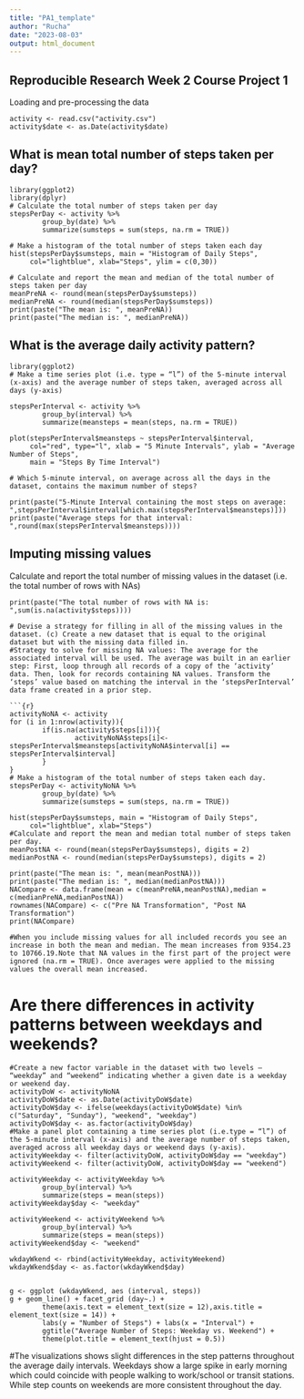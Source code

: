 ```yaml
---
title: "PA1_template"
author: "Rucha"
date: "2023-08-03"
output: html_document
---
```


## Reproducible Research Week 2 Course Project 1

Loading and pre-processing the data

```{r loaddata}
activity <- read.csv("activity.csv")
activity$date <- as.Date(activity$date)
```


## What is mean total number of steps taken per day?
```{r}
library(ggplot2)
library(dplyr)
# Calculate the total number of steps taken per day
stepsPerDay <- activity %>%
        group_by(date) %>%
        summarize(sumsteps = sum(steps, na.rm = TRUE)) 

# Make a histogram of the total number of steps taken each day
hist(stepsPerDay$sumsteps, main = "Histogram of Daily Steps", 
     col="lightblue", xlab="Steps", ylim = c(0,30))

# Calculate and report the mean and median of the total number of steps taken per day
meanPreNA <- round(mean(stepsPerDay$sumsteps))
medianPreNA <- round(median(stepsPerDay$sumsteps))
print(paste("The mean is: ", meanPreNA))
print(paste("The median is: ", medianPreNA))
```

## What is the average daily activity pattern?
```{r}
library(ggplot2)
# Make a time series plot (i.e. type = “l”) of the 5-minute interval (x-axis) and the average number of steps taken, averaged across all days (y-axis)

stepsPerInterval <- activity %>%
        group_by(interval) %>%
        summarize(meansteps = mean(steps, na.rm = TRUE))

plot(stepsPerInterval$meansteps ~ stepsPerInterval$interval,
     col="red", type="l", xlab = "5 Minute Intervals", ylab = "Average Number of Steps",
     main = "Steps By Time Interval")

# Which 5-minute interval, on average across all the days in the dataset, contains the maximum number of steps?

print(paste("5-Minute Interval containing the most steps on average: ",stepsPerInterval$interval[which.max(stepsPerInterval$meansteps)]))
print(paste("Average steps for that interval: ",round(max(stepsPerInterval$meansteps))))
```


## Imputing missing values

Calculate and report the total number of missing values in the dataset (i.e. the total number of rows with NAs)

```{r}
print(paste("The total number of rows with NA is: ",sum(is.na(activity$steps))))

# Devise a strategy for filling in all of the missing values in the dataset. (c) Create a new dataset that is equal to the original dataset but with the missing data filled in.
#Strategy to solve for missing NA values: The average for the associated interval will be used. The average was built in an earlier step: First, loop through all records of a copy of the ‘activity’ data. Then, look for records containing NA values. Transform the ‘steps’ value based on matching the interval in the ‘stepsPerInterval’ data frame created in a prior step.

```{r}
activityNoNA <- activity  
for (i in 1:nrow(activity)){
        if(is.na(activity$steps[i])){
                activityNoNA$steps[i]<- stepsPerInterval$meansteps[activityNoNA$interval[i] == stepsPerInterval$interval]
        }
}
# Make a histogram of the total number of steps taken each day.
stepsPerDay <- activityNoNA %>%
        group_by(date) %>%
        summarize(sumsteps = sum(steps, na.rm = TRUE)) 

hist(stepsPerDay$sumsteps, main = "Histogram of Daily Steps", 
     col="lightblue", xlab="Steps")
#Calculate and report the mean and median total number of steps taken per day.
meanPostNA <- round(mean(stepsPerDay$sumsteps), digits = 2)
medianPostNA <- round(median(stepsPerDay$sumsteps), digits = 2)

print(paste("The mean is: ", mean(meanPostNA)))
print(paste("The median is: ", median(medianPostNA)))
NACompare <- data.frame(mean = c(meanPreNA,meanPostNA),median = c(medianPreNA,medianPostNA))
rownames(NACompare) <- c("Pre NA Transformation", "Post NA Transformation")
print(NACompare)

#When you include missing values for all included records you see an increase in both the mean and median. The mean increases from 9354.23 to 10766.19.Note that NA values in the first part of the project were ignored (na.rm = TRUE). Once averages were applied to the missing values the overall mean increased.
```

# Are there differences in activity patterns between weekdays and weekends?

```{r}
#Create a new factor variable in the dataset with two levels – “weekday” and “weekend” indicating whether a given date is a weekday or weekend day.
activityDoW <- activityNoNA
activityDoW$date <- as.Date(activityDoW$date)
activityDoW$day <- ifelse(weekdays(activityDoW$date) %in% c("Saturday", "Sunday"), "weekend", "weekday")
activityDoW$day <- as.factor(activityDoW$day)
#Make a panel plot containing a time series plot (i.e.type = “l”) of the 5-minute interval (x-axis) and the average number of steps taken, averaged across all weekday days or weekend days (y-axis).
activityWeekday <- filter(activityDoW, activityDoW$day == "weekday")
activityWeekend <- filter(activityDoW, activityDoW$day == "weekend")

activityWeekday <- activityWeekday %>%
        group_by(interval) %>%
        summarize(steps = mean(steps)) 
activityWeekday$day <- "weekday"

activityWeekend <- activityWeekend %>%
        group_by(interval) %>%
        summarize(steps = mean(steps)) 
activityWeekend$day <- "weekend"

wkdayWkend <- rbind(activityWeekday, activityWeekend)
wkdayWkend$day <- as.factor(wkdayWkend$day)


g <- ggplot (wkdayWkend, aes (interval, steps))
g + geom_line() + facet_grid (day~.) + 
        theme(axis.text = element_text(size = 12),axis.title = element_text(size = 14)) + 
        labs(y = "Number of Steps") + labs(x = "Interval") + 
        ggtitle("Average Number of Steps: Weekday vs. Weekend") + 
        theme(plot.title = element_text(hjust = 0.5))
```

#The visualizations shows slight differences in the step patterns throughout the average daily intervals. Weekdays show a large spike in early morning which could coincide with people walking to work/school or transit stations. While step counts on weekends are more consistent throughout the day.


